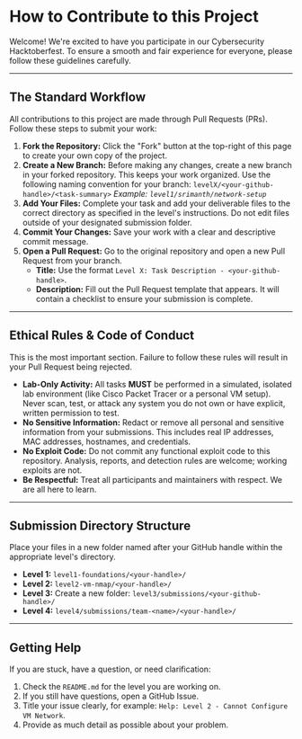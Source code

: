 # How to Contribute to this Project

Welcome! We're excited to have you participate in our Cybersecurity Hacktoberfest. To ensure a smooth and fair experience for everyone, please follow these guidelines carefully.

---

## The Standard Workflow

All contributions to this project are made through Pull Requests (PRs). Follow these steps to submit your work:

1.  **Fork the Repository:** Click the "Fork" button at the top-right of this page to create your own copy of the project.
2.  **Create a New Branch:** Before making any changes, create a new branch in your forked repository. This keeps your work organized. Use the following naming convention for your branch:
    `levelX/<your-github-handle>/<task-summary>`
    *Example: `level1/srimanth/network-setup`*
3.  **Add Your Files:** Complete your task and add your deliverable files to the correct directory as specified in the level's instructions. Do not edit files outside of your designated submission folder.
4.  **Commit Your Changes:** Save your work with a clear and descriptive commit message.
5.  **Open a Pull Request:** Go to the original repository and open a new Pull Request from your branch.
    * **Title:** Use the format `Level X: Task Description - <your-github-handle>`.
    * **Description:** Fill out the Pull Request template that appears. It will contain a checklist to ensure your submission is complete.

---

## Ethical Rules & Code of Conduct

This is the most important section. Failure to follow these rules will result in your Pull Request being rejected.

-   **Lab-Only Activity:** All tasks **MUST** be performed in a simulated, isolated lab environment (like Cisco Packet Tracer or a personal VM setup). Never scan, test, or attack any system you do not own or have explicit, written permission to test.
-   **No Sensitive Information:** Redact or remove all personal and sensitive information from your submissions. This includes real IP addresses, MAC addresses, hostnames, and credentials.
-   **No Exploit Code:** Do not commit any functional exploit code to this repository. Analysis, reports, and detection rules are welcome; working exploits are not.
-   **Be Respectful:** Treat all participants and maintainers with respect. We are all here to learn.

---

## Submission Directory Structure

Place your files in a new folder named after your GitHub handle within the appropriate level's directory.

-   **Level 1:** `level1-foundations/<your-handle>/`
-   **Level 2:** `level2-vm-nmap/<your-handle>/`
-   **Level 3:** Create a new folder: `level3/submissions/<your-github-handle>/`
-   **Level 4:** `level4/submissions/team-<name>/<your-handle>/`

---

## Getting Help

If you are stuck, have a question, or need clarification:

1.  Check the `README.md` for the level you are working on.
2.  If you still have questions, open a GitHub Issue.
3.  Title your issue clearly, for example: `Help: Level 2 - Cannot Configure VM Network`.
4.  Provide as much detail as possible about your problem.
